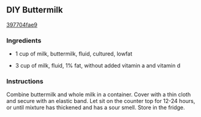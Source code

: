 ## DIY Buttermilk

[397704fae9](http://www.food.com/recipe/diy-buttermilk-524121)

### Ingredients

 - 1 cup of milk, buttermilk, fluid, cultured, lowfat

 - 3 cup of milk, fluid, 1% fat, without added vitamin a and vitamin d

### Instructions

Combine buttermilk and whole milk in a container. Cover with a thin cloth and secure with an elastic band. Let sit on the counter top for 12-24 hours, or until mixture has thickened and has a sour smell. Store in the fridge.